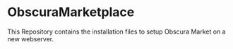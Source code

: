 # ObscuraMarketplace
This Repository contains the installation files to setup Obscura Market on a new webserver.
